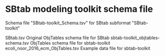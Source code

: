 SBtab modeling toolkit schema file
==========================================

Schema file "SBtab-toolkit_Schema.tsv" for SBtab subformat "SBtab-toolkit"

SBtab.tsv                           Original ObjTables schema file for SBtab
sbtab-toolkit_objtables-schema.tsv  ObjTables schema file for sbtab-toolkit
ecoli_noor_2016_ecm_ObjTables.tsv   Example data file for sbtab-toolkit